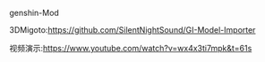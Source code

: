 genshin-Mod

3DMigoto:https://github.com/SilentNightSound/GI-Model-Importer

视频演示:https://www.youtube.com/watch?v=wx4x3ti7mpk&t=61s
